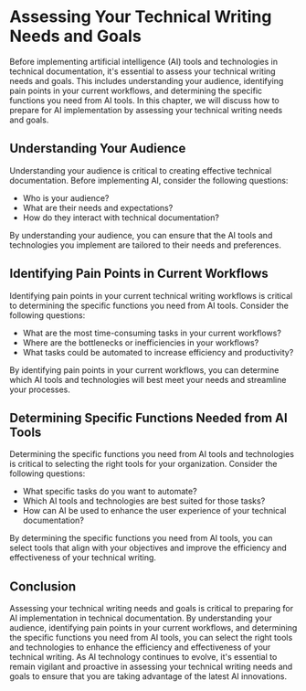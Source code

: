 Assessing Your Technical Writing Needs and Goals
=======================================================================================================================

Before implementing artificial intelligence (AI) tools and technologies in technical documentation, it's essential to assess your technical writing needs and goals. This includes understanding your audience, identifying pain points in your current workflows, and determining the specific functions you need from AI tools. In this chapter, we will discuss how to prepare for AI implementation by assessing your technical writing needs and goals.

Understanding Your Audience
---------------------------

Understanding your audience is critical to creating effective technical documentation. Before implementing AI, consider the following questions:

* Who is your audience?
* What are their needs and expectations?
* How do they interact with technical documentation?

By understanding your audience, you can ensure that the AI tools and technologies you implement are tailored to their needs and preferences.

Identifying Pain Points in Current Workflows
--------------------------------------------

Identifying pain points in your current technical writing workflows is critical to determining the specific functions you need from AI tools. Consider the following questions:

* What are the most time-consuming tasks in your current workflows?
* Where are the bottlenecks or inefficiencies in your workflows?
* What tasks could be automated to increase efficiency and productivity?

By identifying pain points in your current workflows, you can determine which AI tools and technologies will best meet your needs and streamline your processes.

Determining Specific Functions Needed from AI Tools
---------------------------------------------------

Determining the specific functions you need from AI tools and technologies is critical to selecting the right tools for your organization. Consider the following questions:

* What specific tasks do you want to automate?
* Which AI tools and technologies are best suited for those tasks?
* How can AI be used to enhance the user experience of your technical documentation?

By determining the specific functions you need from AI tools, you can select tools that align with your objectives and improve the efficiency and effectiveness of your technical writing.

Conclusion
----------

Assessing your technical writing needs and goals is critical to preparing for AI implementation in technical documentation. By understanding your audience, identifying pain points in your current workflows, and determining the specific functions you need from AI tools, you can select the right tools and technologies to enhance the efficiency and effectiveness of your technical writing. As AI technology continues to evolve, it's essential to remain vigilant and proactive in assessing your technical writing needs and goals to ensure that you are taking advantage of the latest AI innovations.
